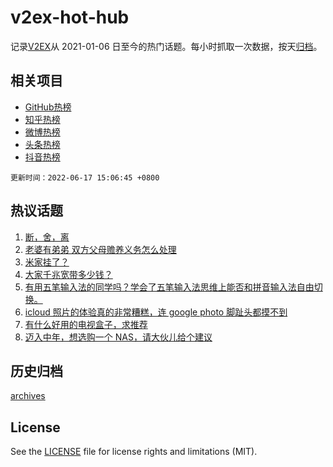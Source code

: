 # v2ex-hot-hub

 记录[V2EX](https://www.v2ex.com/)从 2021-01-06 日至今的热门话题。每小时抓取一次数据，按天[归档](archives)。
 
 ## 相关项目

- [GitHub热榜](https://github.com/snaildev/github-hot-hub)
- [知乎热榜](https://github.com/snaildev/zhihu-hot-hub)
- [微博热榜](https://github.com/snaildev/weibo-hot-hub)
- [头条热榜](https://github.com/snaildev/toutiao-hot-hub)
- [抖音热榜](https://github.com/snaildev/douyin-hot-hub)


 `更新时间：2022-06-17 15:06:45 +0800`

## 热议话题

1. [断，舍，离](https://www.v2ex.com/t/860059)
1. [老婆有弟弟 双方父母赡养义务怎么处理](https://www.v2ex.com/t/860151)
1. [米家挂了？](https://www.v2ex.com/t/860117)
1. [大家千兆宽带多少钱？](https://www.v2ex.com/t/860042)
1. [有用五笔输入法的同学吗？学会了五笔输入法思维上能否和拼音输入法自由切换。](https://www.v2ex.com/t/860048)
1. [icloud 照片的体验真的非常糟糕，连 google photo 脚趾头都摸不到](https://www.v2ex.com/t/860191)
1. [有什么好用的电视盒子，求推荐](https://www.v2ex.com/t/860054)
1. [迈入中年，想选购一个 NAS，请大伙儿给个建议](https://www.v2ex.com/t/860224)

## 历史归档

[archives](archives)

## License

See the [LICENSE](LICENSE) file for license rights and limitations (MIT).
